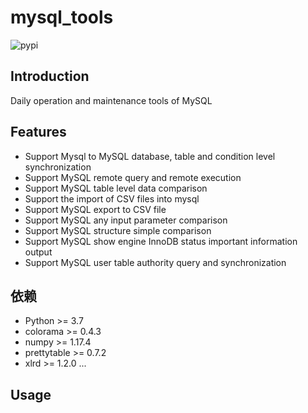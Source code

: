 # mysql_tools

![pypi](https://img.shields.io/pypi/v/synch.svg?style=flat)

## Introduction

Daily operation and maintenance tools of MySQL

## Features

- Support Mysql to MySQL database, table and condition level synchronization
- Support MySQL remote query and remote execution
- Support MySQL table level data comparison
- Support the import of CSV files into mysql
- Support MySQL export to CSV file
- Support MySQL any input parameter comparison
- Support MySQL structure simple comparison
- Support MySQL show engine InnoDB status important information output
- Support MySQL user table authority query and synchronization

## 依赖

- Python >= 3.7
- colorama >= 0.4.3
- numpy >= 1.17.4
- prettytable >= 0.7.2
- xlrd >= 1.2.0
...

## Usage
